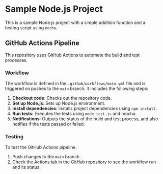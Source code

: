 # Sample Node.js Project

This is a sample Node.js project with a simple addition function and a testing script using `mocha`.

## GitHub Actions Pipeline

This repository uses GitHub Actions to automate the build and test processes.

### Workflow

The workflow is defined in the `.github/workflows/main.yml` file and is triggered on pushes to the `main` branch. It includes the following steps:

1. **Checkout code**: Checks out the repository code.
2. **Set up Node.js**: Sets up Node.js environment.
3. **Install dependencies**: Installs project dependencies using `npm install`.
4. **Run tests**: Executes the tests using `node test.js` and mocha.
5. **Notifications**: Outputs the status of the build and test process, and also notifies if the tests passed or failed.

### Testing

To test the GitHub Actions pipeline:

1. Push changes to the `main` branch.
2. Check the Actions tab in the GitHub repository to see the workflow run and its status.
